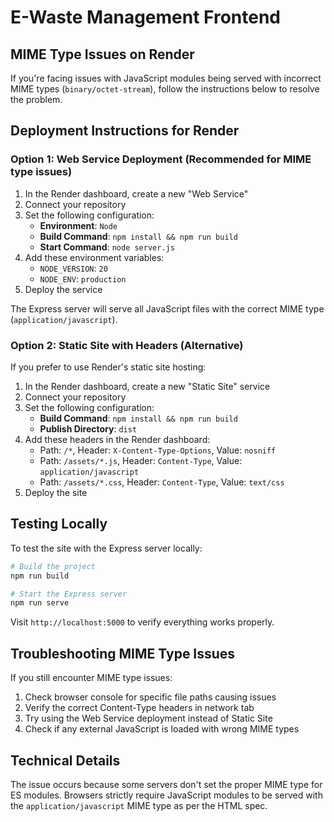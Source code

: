 # E-Waste Management Frontend

## MIME Type Issues on Render

If you're facing issues with JavaScript modules being served with incorrect MIME types (`binary/octet-stream`), follow the instructions below to resolve the problem.

## Deployment Instructions for Render

### Option 1: Web Service Deployment (Recommended for MIME type issues)

1. In the Render dashboard, create a new "Web Service"
2. Connect your repository
3. Set the following configuration:
   - **Environment**: `Node`
   - **Build Command**: `npm install && npm run build`
   - **Start Command**: `node server.js`
4. Add these environment variables:
   - `NODE_VERSION`: `20`
   - `NODE_ENV`: `production`
5. Deploy the service

The Express server will serve all JavaScript files with the correct MIME type (`application/javascript`).

### Option 2: Static Site with Headers (Alternative)

If you prefer to use Render's static site hosting:

1. In the Render dashboard, create a new "Static Site" service
2. Connect your repository
3. Set the following configuration:
   - **Build Command**: `npm install && npm run build`
   - **Publish Directory**: `dist`
4. Add these headers in the Render dashboard:
   - Path: `/*`, Header: `X-Content-Type-Options`, Value: `nosniff`
   - Path: `/assets/*.js`, Header: `Content-Type`, Value: `application/javascript`
   - Path: `/assets/*.css`, Header: `Content-Type`, Value: `text/css`
5. Deploy the site

## Testing Locally

To test the site with the Express server locally:

```bash
# Build the project
npm run build

# Start the Express server
npm run serve
```

Visit `http://localhost:5000` to verify everything works properly.

## Troubleshooting MIME Type Issues

If you still encounter MIME type issues:

1. Check browser console for specific file paths causing issues
2. Verify the correct Content-Type headers in network tab
3. Try using the Web Service deployment instead of Static Site
4. Check if any external JavaScript is loaded with wrong MIME types

## Technical Details

The issue occurs because some servers don't set the proper MIME type for ES modules. Browsers strictly require JavaScript modules to be served with the `application/javascript` MIME type as per the HTML spec. 